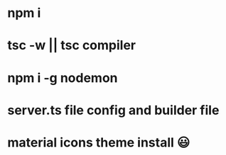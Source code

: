 # npm i
# tsc -w || tsc compiler 
# npm i -g nodemon
# server.ts file config and builder file
# material icons theme install 😃